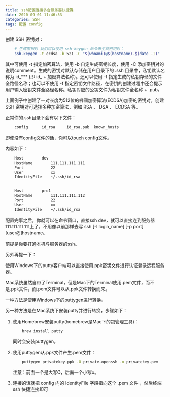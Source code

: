 ```yaml
---
title: ssh配置连接多台服务器快捷键
date: 2020-09-01 11:46:53
categories: SSH
tags: 配置 config
---
```


创建 SSH 密钥对：

```bash
    # 生成密钥对 我们可以使用 ssh-keygen 命令来生成密钥对：
    ssh-keygen -t ecdsa -b 521 -C "$(whoami)@$(hostname)-$(date -I)"
```

其中可使用 -t 指定加密算法，使用 -b 自定生成密钥长度，使用 -C 添加密钥对的说明comment。生成的密钥对默认存储在用户目录下的 .ssh 目录中，私钥默认名称为 id_*** (即 id_ + 加密算法名称)。还可以使用 -f 指定生成的私钥存储的文件全路径名称；也可以不使用 -f 指定密钥文件路径，在密钥的创建过程中还会提示用户输入密钥文件全路径名称。私钥对应的公钥文件为私钥文件全名称 + .pub。

上面例子中创建了一对长度为512位的椭圆加密算法(ECDSA)加密的密钥对。创建 SSH 密钥对可选择多种加密算法，例如 RSA 、 DSA 、 ECDSA 等。

正常你的.ssh目录下会有以下文件：

```bash
    config      id_rsa     id_rsa.pub  known_hosts
```

即使没有config文件的话，你可以touch config文件。

内容如下：

```bash
    Host        dev
    HostName        111.111.111.111
    Port            22
    User            xx
    IdentityFile    ~/.ssh/id_rsa


    Host        pro1
    HostName        111.111.111.112
    Port            22
    User            xx
    IdentityFile    ~/.ssh/id_rsa
```

配置完事之后，你就可以在命令窗口，直接ssh dev，就可以直接连到服务器111.111.111.111上了，不用像以前那样去写
ssh [-l login_name] [-p port] [user@]hostname。

前提是你要打通本机与服务器的ssh。

另外再提一下：

使用Windows下的putty客户端可以直接使用.ppk密钥文件进行认证登录远程服务器。

Mac系统虽然自带了Terminal，但是Mac下的Terminal使用.pem文件，而不是.ppk文件，而.pem文件可以从.ppk文件转换而来。

一种方法是使用Windows下的puttygen进行转换。

另一种方法是在Mac系统下安装putty并进行转换，步骤如下：

1. 使用Homebrew安装putty(homebrew是Mac下的包管理工具)：

    ```bash
        brew install putty
    ```

    同时会安装puttygen。

2. 使用puttygen从.ppk文件产生.pem文件：

    ```bash
        puttygen privatekey.ppk -O private-openssh -o privatekey.pem
    ```

    注意：前面一个是大写O，后面一个小写o。

3. 连接的话就把 config 内的 IdentityFile 字段指向这个 .pem 文件 ，然后终端 ssh 快捷连接即可
